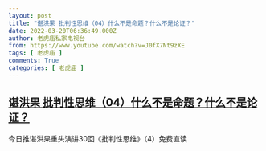 ```yaml
---
layout: post
title: "谌洪果 批判性思维（04）什么不是命题？什么不是论证？"
date: 2022-03-20T06:36:49.000Z
author: 老虎庙私家电视台
from: https://www.youtube.com/watch?v=J0fX7Nt9zXE
tags: [ 老虎庙 ]
comments: True
categories: [ 老虎庙 ]
---
```

<!--1647758209000-->
[谌洪果 批判性思维（04）什么不是命题？什么不是论证？](https://www.youtube.com/watch?v=J0fX7Nt9zXE)
------

<div>
今日推谌洪果重头演讲30回《批判性思维》（4）免费直读
</div>

